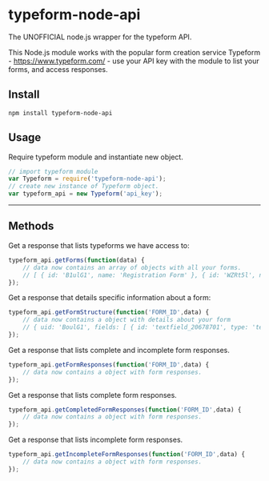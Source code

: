 # typeform-node-api
The UNOFFICIAL node.js wrapper for the typeform API.

This Node.js module works with the popular form creation service Typeform - https://www.typeform.com/ - use your
API key with the module to list your forms, and access responses.

## Install
```
npm install typeform-node-api
```

## Usage

Require typeform module and instantiate new object.
```js
// import typeform module
var Typeform = require('typeform-node-api');
// create new instance of Typeform object.
var typeform_api = new Typeform('api_key');
```

___

## Methods

Get a response that lists typeforms we have access to:
```js
typeform_api.getForms(function(data) {
    // data now contains an array of objects with all your forms.
    // [ { id: 'B1ulG1', name: 'Registration Form' }, { id: 'WZRt5l', name: 'Contact Form' } ]
});
```


Get a response that details specific information about a form:
```js
typeform_api.getFormStructure(function('FORM_ID',data) {
    // data now contains a object with details about your form
    // { uid: 'BoulG1', fields: [ { id: 'textfield_20678701', type: 'textfield', question: 'What\'s your name?' }] }
});
```


Get a response that lists complete and incomplete form responses.
```js
typeform_api.getFormResponses(function('FORM_ID',data) {
    // data now contains a object with form responses.
});
```


Get a response that lists complete form responses.
```js
typeform_api.getCompletedFormResponses(function('FORM_ID',data) {
    // data now contains a object with form responses.
});
```


Get a response that lists incomplete form responses.
```js
typeform_api.getIncompleteFormResponses(function('FORM_ID',data) {
    // data now contains a object with form responses.
});
```